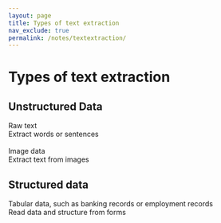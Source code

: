 ```yaml
---
layout: page
title: Types of text extraction
nav_exclude: true
permalink: /notes/textextraction/
---
```


# Types of text extraction



## **Unstructured Data** <br>
Raw text<br>
Extract words or sentences <br>
<br>
Image data<br> 
Extract text from images<br>
## **Structured data**<br>
Tabular data, such as banking records or employment records<br>
Read data and structure from forms<br>

